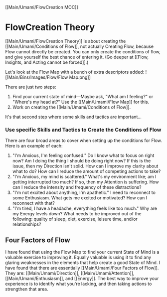 [[Main/Umami/FlowCreation MOC]]
# FlowCreation Theory
[[Main/Umami/FlowCreation Theory]] is about creating the [[Main/Umami/Conditions of Flow]], not actually Creating Flow, because Flow cannot directly be created. You can only create the conditions of flow, and give yourself the best chance of entering it. (Go deeper at [[Flow, Insights, and Acting cannot be forced]].)

Let's look at the Flow Map with a bunch of extra descriptors added:
![[Main/Bins/Images/Flow/Flow Map.png]]

There are just two steps:
1. Find your current state of mind—Maybe ask, "What am I feeling?" or "Where's my head at?" Use the [[Main/Umami/Flow Map]] for this.
2. Work on creating the [[Main/Umami/Conditions of Flow]].

It's that second step where some skills and tactics are important...

### Use specific Skills and Tactics to Create the Conditions of Flow
There are four broad areas to cover when setting up the conditions for Flow. Here is an example of each:

1. "I'm Anxious, I'm feeling confused." Do I know what to focus on right now? Am I doing the thing I should be doing right now? If this is the issue, then my Direction isn't solid. How can I improve my clarity about what to do? How can I reduce the amount of competing actions to take?
2. "I'm Anxious, my mind is scattered." What's my environment like; am I getting interrupted too much? If so, then my Attention is suffering. How can I reduce the intensity and frequency of these distractions?
3. "I'm not excited about anything, I'm apathetic." I need to reconnect to some Enthusiasm. What gets me excited or motivated? How can I reconnect with that?
4. "I'm tired, I have a headache, everything feels like too much." Why are my Energy levels down? What needs to be improved out of the following: quality of sleep, diet, exercise, leisure time, and/or relationships?

## Four Factors of Flow

I have found that using the Flow Map to find your current State of Mind is a valuable exercise to improving it. Equally valuable is using it to find any glaring weaknesses in the elements that help create a good State of Mind. I have found that there are essentially [[Main/Umami/Four Factors of Flow]]. They are: [[Main/Umami/Direction]], [[Main/Umami/Attention]], [[Main/Umami/Enthusiasm]], and [[Energy]]. The best way to improve your experience is to identify what you're lacking, and then taking actions to strengthen that area.